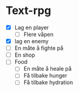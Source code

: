 # Text-rpg

- [x] Lag en player
  - [ ] Flere våpen
- [x] lag en enemy
- [ ] En måte å fighte på
- [ ] En shop
- [ ] Food
  - [ ] En måte å heale på
  - [ ] Få tilbake hunger
  - [ ] Få tilbake hydration